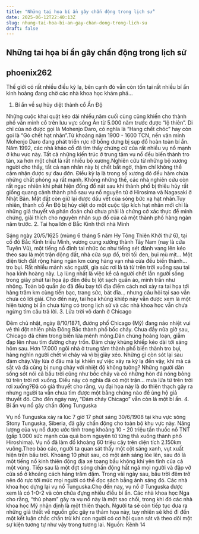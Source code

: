 ```yaml
---
title: "Những tai họa bí ẩn gây chấn động trong lịch sử"
date: 2025-06-12T22:40:13Z
slug: nhung-tai-hoa-bi-an-gay-chan-dong-trong-lich-su
draft: false
---
```


## Những tai họa bí ẩn gây chấn động trong lịch sử

## phoenix262

Thế giới có rất nhiều điều kỳ lạ, bên cạnh đó vẫn còn tồn tại rất nhiều bí ẩn kinh hoàng đang chờ các nhà khoa học khám phá…

1. Bí ẩn về sự hủy diệt thành cổ Ấn Độ

Những cuộc khai quật kéo dài nhiều năm cuối cùng cũng khiến cho thành phố văn minh cổ trên lưu vực sông Ấn từ 5.000 năm trước được “lộ thiên”. 
Di chỉ của nó được gọi là Mohenjo Daro, có nghĩa là “Hang chết chóc” hay còn gọi là “Gò chết hạt nhân”.Từ khoảng năm 1900 - 1600 TCN, nền văn minh Mohenjo Daro đang phát triển rực rỡ bỗng dưng bị sụp đổ hoàn toàn bí ẩn. 
Năm 1992, các nhà khảo cổ đã tìm thấy chứng cứ của rất nhiều vụ nổ mạnh ở khu vực này. Tất cả những kiến trúc ở trung tâm vụ nổ đều biến thành tro tàn, xa hơn một chút là rất nhiều bộ xương.Nghiên cứu từ những bộ xương người cho thấy, tất cả nạn nhân này bị chết bất ngờ, thậm chí không thể cảm nhận được sự đau đớn. Điều kỳ lạ là trong số xương đó đều hàm chứa những chất phóng xạ rất mạnh. Không những thế, các nhà nghiên cứu còn rất ngạc nhiên khi phát hiện đống đổ nát sau khi thành phố bị thiêu hủy rất giống quang cảnh thành phố sau vụ nổ nguyên tử ở Hirosima và Nagasaki ở Nhật Bản. Mặt đất còn giữ lại được dấu vết của sóng bức xạ hạt nhân.Tuy nhiên, thành cổ Ấn Độ bị hủy diệt do một cuộc tập kích hạt nhân mới chỉ là những giả thuyết và phán đoán chứ chưa phải là chứng cớ xác thực để minh chứng, giải thích cho nguyên nhân sụp đổ của cả một thành phố hàng ngàn năm trước. 
2. Tai họa lớn ở Bắc Kinh thời nhà Minh

Sáng ngày 20/5/1625 (mùng 6 tháng 5 năm Hy Tông Thiên Khởi thứ 6), tại cố đô Bắc Kinh triều Minh, vương cung xưởng thành Tây Nam (nay là cửa Tuyên Vũ), một tiếng nổ đinh tai nhức óc như tiếng sét đánh vang lên kéo theo sau là một trận động đất, nhà cửa sụp đổ, trời tối đen, bụi mù mịt…
Một diện tích đất rộng hàng ngàn km cùng hàng vạn nhà cửa đều biến thành… tro bụi. Rất nhiều mảnh xác người, gia súc rơi lả tả từ trên trời xuống sau tai họa kinh hoàng này.
Lạ lùng nhất là việc kể cả người chết lẫn người sống trong giây phút tai họa ập đến đều bị lột sạch quần áo, mình trần như nhộng. 
Toàn bộ quần áo đã đều bay tới địa điểm cách nơi xảy ra tai họa tới hàng trăm km cùng tiền bạc, trang sức, bát đĩa… nhưng câu hỏi tại sao vẫn chưa có lời giải.
Cho đến nay, tai họa khủng khiếp này vẫn được xem là một hiện tượng bí ẩn chưa từng có trong lịch sử và các nhà khoa học vẫn chưa ngừng tìm câu trả lời.
3. Lửa trời vô danh ở Chicago

Đêm chủ nhật, ngày 8/10/1871, đường phố Chicago (Mỹ) đang náo nhiệt vui vẻ thì đột nhiên phía Đông Bắc thành phố bốc cháy. Chưa đầy nửa giờ sau, Chicago đã chìm trong biển lửa mênh mông.Dân chúng hoảng loạn, giẫm đạp lên nhau tìm đường chạy trốn. Đám cháy khủng khiếp kéo dài tới sáng hôm sau. 
Hơn 17.000 ngôi nhà ở trung tâm thành phố biến thành tro bụi, hàng nghìn người chết vì cháy và vì bị giày xéo. Những gì còn sót lại sau đám cháy.Vậy lửa ở đâu mà lại khiến sự việc xảy ra kỳ lạ đến vậy, khi mà cả sắt và đá cũng bị nung chảy với nhiệt độ không tưởng? 
Những người dân sống sót nói cả bầu trời cũng như bốc cháy và có những hòn đá nóng bỏng từ trên trời rơi xuống. Điều này có nghĩa đã có một trận… mưa lửa từ trên trời rơi xuống?Đã có giả thuyết cho rằng, vụ đại họa này là do thiên thạch gây ra nhưng người ta vẫn chưa tìm được một bằng chứng nào để ủng hộ giả thuyết đó. Cho đến ngày nay, “Đám cháy Chicago” vẫn còn là một bí ẩn.
4. Bí ẩn vụ nổ gây chấn động Tunguska

Vụ nổ Tunguska xảy ra lúc 7 giờ 17 phút sáng 30/6/1908 tại khu vực sông Stony Tunguska, Siberia, đã gây chấn động cho toàn bộ khu vực này. Năng lượng của vụ nổ được ước tính trong khoảng 10 - 20 triệu tấn thuốc nổ TNT (gấp 1.000 sức mạnh của quả bom nguyên tử từng thả xuống thành phố Hiroshima). Vụ nổ đã làm đổ khoảng 60 triệu cây trên diện tích 2.150km vuông.Theo báo cáo, người ta quan sát thấy một cột sáng xanh, vụt xuất hiện trên bầu trời. Khoảng 10 phút sau, có một ánh sáng lóe lên, sau đó là một tiếng nổ kinh thiên động địa xé toang bầu không khí yên tĩnh của cả một vùng. 
Tiếp sau là một đợt sóng chấn động hất ngã mọi người và đập vỡ cửa sổ ở khoảng cách hàng trăm dặm. Trong vài ngày sau, bầu trời đêm trở nên đỏ rực tới mức mọi người có thể đọc sách bằng ánh sáng đó. Các nhà khoa học dựng lại vụ nổ Tunguska.Cho đến nay, vụ nổ ở Tunguska được xem là có 1-0-2 và còn chứa đựng nhiều điều bí ẩn. Các nhà khoa học Nga cho rằng, “thủ phạm” gây ra vụ nổ này là một sao chổi, trong khi đó các nhà khoa học Mỹ nhận định là một thiên thạch. 
Người ta sẽ còn tiếp tục đưa ra những giả thiết về nguồn gốc gây ra thảm họa này, tuy nhiên sẽ khó đi đến một kết luận chắc chắn trừ khi con người có cơ hội quan sát và theo dõi một sự kiện tương tự như vậy trong tương lai.
Nguồn: Kênh 14